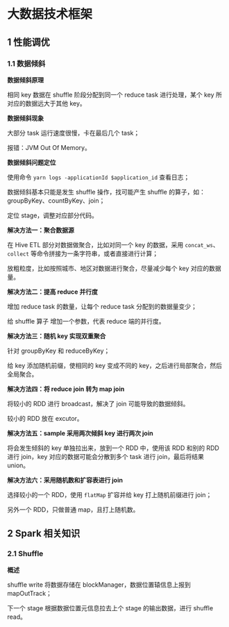 # 大数据技术框架

## 1 性能调优

### 1.1 数据倾斜

 **数据倾斜原理**

相同 key 数据在 shuffle 阶段分配到同一个 reduce task 进行处理，某个 key 所对应的数据远大于其他 key。

**数据倾斜现象**

大部分 task 运行速度很慢，卡在最后几个 task；

报错：JVM Out Of Memory。

**数据倾斜问题定位**

使用命令 `yarn logs -applicationId $application_id` 查看日志；

数据倾斜基本只能是发生 shuffle 操作，找可能产生 shuffle 的算子，如： groupByKey、countByKey、join；

定位 stage，调整对应部分代码。

**解决方法一：聚合数据源**

在 Hive ETL 部分对数据做聚合，比如对同一个 key 的数据，采用 `concat_ws`、 `collect` 等命令拼接为一条字符串，或者直接进行计算；

放粗粒度，比如按照城市、地区对数据进行聚合，尽量减少每个 key 对应的数据量。

**解决方法二：提高 reduce 并行度**

增加 reduce task 的数量，让每个 reduce task 分配到的数据量变少；

给 shuffle 算子 增加一个参数，代表 reduce 端的并行度。

**解决方法三：随机 key 实现双重聚合**

针对 groupByKey 和 reduceByKey；

给 key 添加随机前缀，使相同的 key 变成不同的 key，之后进行局部聚合，然后全局聚合。

**解决方法四：将 reduce join 转为 map join**

将较小的 RDD 进行 broadcast，解决了 join 可能导致的数据倾斜。

较小的 RDD 放在 excutor。

**解决方法五：sample 采用两次倾斜 key 进行两次 join**

将会发生倾斜的 key 单独拉出来，放到一个 RDD 中，使用该 RDD 和别的 RDD 进行 join，key 对应的数据可能会分散到多个 task 进行 join，最后将结果 union。

**解决方法六：采用随机数和扩容表进行 join**

选择较小的一个 RDD，使用 `flatMap` 扩容并给 key 打上随机前缀进行 join；

另外一个 RDD，只做普通 map，且打上随机数。

## 2 Spark 相关知识

### 2.1 Shuffle

**概述**

shuffle write 将数据存储在 blockManager，数据位置辕信息上报到 mapOutTrack；

下一个 stage 根据数据位置元信息拉去上个 stage 的输出数据，进行 shuffle read。



